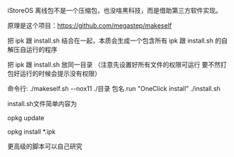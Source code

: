 iStoreOS 离线包不是一个压缩包，也没啥黑科技，而是借助第三方软件实现。

原理是这个项目：https://github.com/megastep/makeself

把 ipk 跟 install.sh 结合在一起，本质会生成一个包含所有 ipk 跟 install.sh 的自解压自运行的程序


把 ipk 跟 install.sh 放同一目录 （注意先设置好所有文件的权限可运行 要不然打包好运行的时候会提示没有权限）

命令行:
./makeself.sh --nox11 ./目录 包名.run "OneClick install" ./install.sh

  install.sh文件简单内容为
  
opkg update

opkg install *.ipk

更高级的脚本可以自己研究
